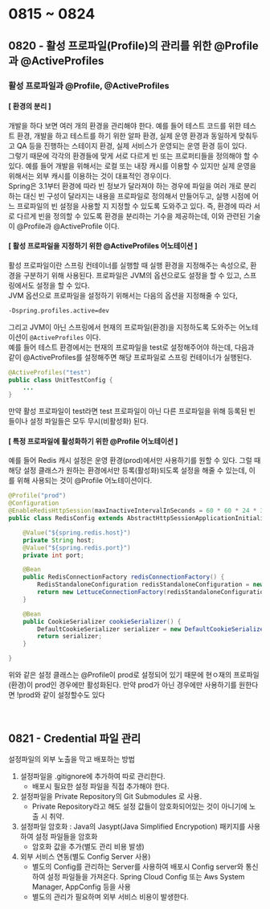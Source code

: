 # 0815 ~ 0824

## 0820 - 활성 프로파일(Profile)의 관리를 위한 @Profile과 @ActiveProfiles
### 활성 프로파일과 @Profile, @ActiveProfiles
#### [ 환경의 분리 ]
개발을 하다 보면 여러 개의 환경을 관리해야 한다. 예를 들어 테스트 코드를 위한 테스트 환경, 개발을 하고 테스트를 하기 위한 알파 환경, 실제 운영 환경과 동일하게 맞춰두고 QA 등을 진행하는 스테이지 환경, 실제 서비스가 운영되는 운영 환경 등이 있다.  
그렇기 때문에 각각의 환경들에 맞게 서로 다르게 빈 또는 프로퍼티들을 정의해야 할 수 있다. 예를 들어 개발을 위해서는 로컬 또는 내장 캐시를 이용할 수 있지만 실제 운영을 위해서는 외부 캐시를 이용하는 것이 대표적인 경우이다.  
Spring은 3.1부터 환경에 따라 빈 정보가 달라져야 하는 경우에 파일을 여러 개로 분리하는 대신 빈 구성이 달라지는 내용을 프로파일로 정의해서 만들어두고, 실행 시점에 어느 프로파일의 빈 설정을 사용할 지 지정할 수 있도록 도와주고 있다. 즉, 환경에 따라 서로 다르게 빈을 정의할 수 있도록 환경을 분리하는 기수을 제공하는데, 이와 관련된 기술이 @Profile과 @ActiveProfile 이다.

#### [ 활성 프로파일을 지정하기 위한 @ActiveProfiles 어노테이션 ] 
활성 프로파일이란 스프링 컨테이너를 실행할 때 실행 환경을 지정해주는 속성으로, 환경을 구분하기 위해 사용된다. 프로파일은 JVM의 옵션으로도 설정을 할 수 있고, 스프링에서도 설정을 할 수 있다.  
JVM 옵션으로 프로파일을 설정하기 위해서는 다음의 옵션을 지정해줄 수 있다,
```sh
-Dspring.profiles.active=dev
```

그리고 JVM이 아닌 스프링에서 현재의 프로파일(환경)을 지정하도록 도와주는 어노테이션이 `@ActiveProfiles` 이다.  
예를 들어 테스트 환경에서는 현재의 프로파일을 test로 설정해주어야 하는데, 다음과 같이 @ActiveProfiles를 설정해주면 해당 프로파일로 스프링 컨테이너가 실행된다.
```java
@ActiveProfiles("test")
public class UnitTestConfig {
    ...
}
```
만약 활성 프로파일이 test라면 test 프로파일이 아닌 다른 프로파일을 위해 등록된 빈들이나 설정 파일들은 모두 무시(비활성화) 된다.

#### [ 특정 프로파일에 활성화하기 위한 @Profile 어노테이션 ]
예를 들어 Redis 캐시 설정은 운영 환경(prod)에서만 사용하기를 원할 수 있다. 그럴 때 해당 설정 클래스가 원하는 환경에서만 등록(활성화)되도록 설정을 해줄 수 있는데, 이를 위해 사용되는 것이 @Profile 어노테이션이다.
```java
@Profile("prod")
@Configuration
@EnableRedisHttpSession(maxInactiveIntervalInSeconds = 60 * 60 * 24 * 30)
public class RedisConfig extends AbstractHttpSessionApplicationInitializer {

    @Value("${spring.redis.host}")
    private String host;
    @Value("${spring.redis.port}")
    private int port;

    @Bean
    public RedisConnectionFactory redisConnectionFactory() {
        RedisStandaloneConfiguration redisStandaloneConfiguration = new RedisStandaloneConfiguration(host, port);
        return new LettuceConnectionFactory(redisStandaloneConfiguration);
    }

    @Bean
    public CookieSerializer cookieSerializer() {
        DefaultCookieSerializer serializer = new DefaultCookieSerializer();
        return serializer;
    }

}
```
위와 같은 설정 클래스는 @Profile이 prod로 설정되어 있기 때문에 현ㅇ재의 프로파일(환경)이 prod인 경우에만 활성화된다. 만약 prod가 아닌 경우에만 사용하기를 원한다면 !prod와 같이 설정할수도 있다

<br>

## 0821 - Credential 파일 관리
설정파일의 외부 노출을 막고 배포하는 방법

1. 설정파일을 .gitignore에 추가하여 따로 관리한다.
    - 배포시 필요한 설정 파일을 직접 추가해야 한다.
2. 설정파일을 Private Repository의 Git Submodules 로 사용.
    - Private Repository라고 해도 설정 값들이 암호화되어있는 것이 아니기에 노출 시 취약.
3. 설정파일 암호화 : Java의 Jasypt(Java Simplified Encrypotion) 패키지를 사용하여 설정 파일들을 암호화
    - 암호화 값을 추가(별도 관리 비용 발생)
4. 외부 서비스 연동(별도 Config Server 사용)
    - 별도의 Config를 관리하는 Server를 사용하여 배포시 Config server와 통신하여 설정 파일들을 가져온다. Spring Cloud Config 또는 Aws System Manager, AppConfig 등을 사용
    - 별도의 관리가 필요하며 외부 서비스 비용이 발생한다.
